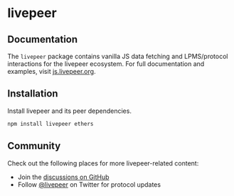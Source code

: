 # livepeer

## Documentation

The `livepeer` package contains vanilla JS data fetching and LPMS/protocol interactions for the livepeer ecosystem. For full documentation and examples, visit [js.livepeer.org](https://js.livepeer.org).

## Installation

Install livepeer and its peer dependencies.

```bash
npm install livepeer ethers
```

## Community

Check out the following places for more livepeer-related content:

- Join the [discussions on GitHub](https://github.com/livepeer/livepeer.js/discussions)
- Follow [@livepeer](https://twitter.com/livepeer) on Twitter for protocol updates
